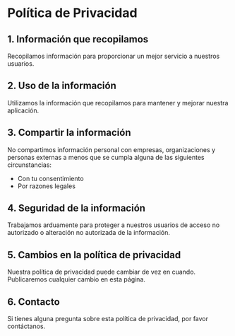 # Política de Privacidad

## 1. Información que recopilamos
Recopilamos información para proporcionar un mejor servicio a nuestros usuarios.

## 2. Uso de la información
Utilizamos la información que recopilamos para mantener y mejorar nuestra aplicación.

## 3. Compartir la información
No compartimos información personal con empresas, organizaciones y personas externas a menos que se cumpla alguna de las siguientes circunstancias:
- Con tu consentimiento
- Por razones legales

## 4. Seguridad de la información
Trabajamos arduamente para proteger a nuestros usuarios de acceso no autorizado o alteración no autorizada de la información.

## 5. Cambios en la política de privacidad
Nuestra política de privacidad puede cambiar de vez en cuando. Publicaremos cualquier cambio en esta página.

## 6. Contacto
Si tienes alguna pregunta sobre esta política de privacidad, por favor contáctanos.
